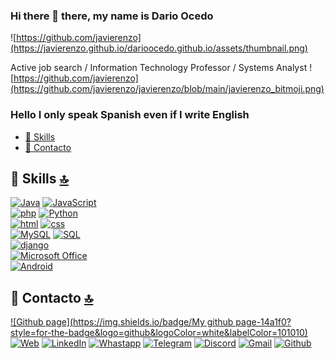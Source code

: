 ### Hi there 👋 there, my name is Dario Ocedo
![https://github.com/javierenzo](https://javierenzo.github.io/darioocedo.github.io/assets/thumbnail.png)

Active job search / Information Technology Professor / Systems Analyst
![https://github.com/javierenzo](https://github.com/javierenzo/javierenzo/blob/main/javierenzo_bitmoji.png)

### Hello I only speak Spanish even if I write English
<!--
**javierenzo/javierenzo** is a ✨ _special_ ✨ repository because its `README.md` (this file) appears on your GitHub profile.

Here are some ideas to get you started:

- 🔭 I’m currently working on ...
- 🌱 I’m currently learning ...
- 👯 I’m looking to collaborate on ...
- 🤔 I’m looking for help with ...
- 💬 Ask me about ...
- 📫 How to reach me: ...
- 😄 Pronouns: ...
- ⚡ Fun fact: ...
-->
- [🚀 Skills](#-skills-)
- [📱 Contacto](#-contacto-)

## 🚀 Skills [🔝](#Welcome-readmemd-profile)
[![Java](https://img.shields.io/badge/Java-007396?style=for-the-badge&logo=java&logoColor=white&labelColor=101010)]()
[![JavaScript](https://img.shields.io/badge/JavaScript-F7DF1E?style=for-the-badge&logo=javascript&logoColor=white&labelColor=101010)]()
</br>
[![php](https://img.shields.io/badge/php-4479A1?style=for-the-badge&logo=php&logoColor=white&labelColor=101010)]()
[![Python](https://img.shields.io/badge/Python-4479A1?style=for-the-badge&logo=Python&logoColor=white&labelColor=101010)]()
</br>
[![html](https://img.shields.io/badge/HTML-4479A1?style=for-the-badge&logo=HTML&logoColor=white&labelColor=101010)]()
[![css](https://img.shields.io/badge/CSS-4479A1?style=for-the-badge&logo=CSS&logoColor=white&labelColor=101010)]()
</br>
[![MySQL](https://img.shields.io/badge/MySQL-4479A1?style=for-the-badge&logo=mysql&logoColor=white&labelColor=101010)]()
[![SQL](https://img.shields.io/badge/sql-4479A1?style=for-the-badge&logo=sql&logoColor=white&labelColor=101010)]()
</br>
[![django](https://img.shields.io/badge/Django-092E20?style=for-the-badge&logo=django&logoColor=white)]()
</br>
[![Microsoft Office](https://img.shields.io/badge/Microsoft_Office-D83B01?style=for-the-badge&logo=microsoft-office&logoColor=white)]()
</br>
[![Android](https://img.shields.io/badge/Android-3DDC84?style=for-the-badge&logo=android&logoColor=white&labelColor=101010)]()
</br>

## 📱 Contacto [🔝](#welcome-readmemd-profile)
[![Github page](https://img.shields.io/badge/My github page-14a1f0?style=for-the-badge&logo=github&logoColor=white&labelColor=101010)](https://javierenzo.github.io/darioocedo.github.io/)
[![Web](https://img.shields.io/badge/web-14a1f0?style=for-the-badge&logo=web&logoColor=white&labelColor=101010)](https://javierenzo.github.io/portafoliodarioocedo.web.app/)
[![LinkedIn](https://img.shields.io/badge/LinkedIn-4479A1?style=for-the-badge&logo=linkedin&logoColor=white&labelColor=101010)](https://www.linkedin.com/in/javierenzo/)
[![Whastapp](https://img.shields.io/badge/Whatsapp-3DDC84?style=for-the-badge&logo=whatsapp&logoColor=white&labelColor=101010)](https://wa.me/5491164766821)
[![Telegram](https://img.shields.io/badge/Telegram-4479A1?style=for-the-badge&logo=telegram&logoColor=white&labelColor=101010)](http://t.me/javierenzo)
[![Discord](https://img.shields.io/badge/Discord-4479A1?style=for-the-badge&logo=discord&logoColor=white&labelColor=101010)](https://discordapp.com/users/705217286381764638)
[![Gmail](https://img.shields.io/badge/dario.ocedo@gmail.com-my_personal_email-D14836?style=for-the-badge&logo=gmail&logoColor=white&labelColor=101010)](mailto:dario.ocedo@gmail.com)
[![Github](https://img.shields.io/badge/github-14a1f0?style=for-the-badge&logo=github&logoColor=white&labelColor=101010)](https://github.com/javierenzo)

